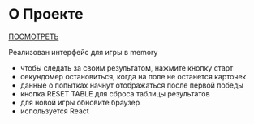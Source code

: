 # О Проекте 
[ПОСМОТРЕТЬ](https://smaginalexander.github.io/memory/)

Реализован интерфейс для игры в memory

- чтобы следать за своим результатом, нажмите кнопку старт
- секундомер остановиться, когда на поле не останется карточек
- данные о попытках начнут отображаться после первой победы
- кнопка RESET TABLE для сброса таблицы результатов
- для новой игры обновите браузер
- используется React
